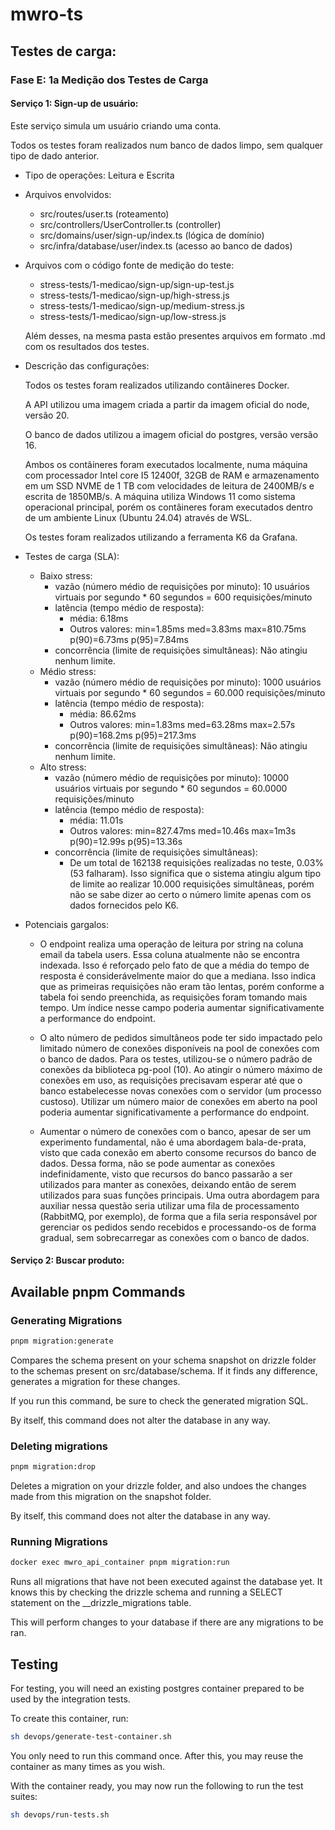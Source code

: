 # mwro-ts

## Testes de carga:

### Fase E: 1a Medição dos Testes de Carga

#### Serviço 1: Sign-up de usuário:

Este serviço simula um usuário criando uma conta.

Todos os testes foram realizados num banco de dados limpo, sem qualquer tipo de dado anterior.

-   Tipo de operações: Leitura e Escrita
-   Arquivos envolvidos:
    -   src/routes/user.ts (roteamento)
    -   src/controllers/UserController.ts (controller)
    -   src/domains/user/sign-up/index.ts (lógica de domínio)
    -   src/infra/database/user/index.ts (acesso ao banco de dados)
-   Arquivos com o código fonte de medição do teste:

    -   stress-tests/1-medicao/sign-up/sign-up-test.js
    -   stress-tests/1-medicao/sign-up/high-stress.js
    -   stress-tests/1-medicao/sign-up/medium-stress.js
    -   stress-tests/1-medicao/sign-up/low-stress.js

    Além desses, na mesma pasta estão presentes arquivos em formato .md com os resultados dos testes.

-   Descrição das configurações:

    Todos os testes foram realizados utilizando contâineres Docker.

    A API utilizou uma imagem criada a partir da imagem oficial do node, versão 20.

    O banco de dados utilizou a imagem oficial do postgres, versão versão 16.

    Ambos os contâineres foram executados localmente, numa máquina com processador Intel core I5 12400f, 32GB de RAM e armazenamento em um SSD NVME de 1 TB com velocidades de leitura de 2400MB/s e escrita de 1850MB/s. A máquina utiliza Windows 11 como sistema operacional principal, porém os contâineres foram executados dentro de um ambiente Linux (Ubuntu 24.04) através de WSL.

    Os testes foram realizados utilizando a ferramenta K6 da Grafana.

-   Testes de carga (SLA):
    -   Baixo stress:
        -   vazão (número médio de requisições por minuto): 10 usuários virtuais por segundo \* 60 segundos = 600 requisições/minuto
        -   latência (tempo médio de resposta):
            -   média: 6.18ms
            -   Outros valores: min=1.85ms med=3.83ms max=810.75ms p(90)=6.73ms p(95)=7.84ms
        -   concorrência (limite de requisições simultâneas):
            Não atingiu nenhum limite.
    -   Médio stress:
        -   vazão (número médio de requisições por minuto): 1000 usuários virtuais por segundo \* 60 segundos = 60.000 requisições/minuto
        -   latência (tempo médio de resposta):
            -   média: 86.62ms
            -   Outros valores: min=1.83ms med=63.28ms max=2.57s p(90)=168.2ms p(95)=217.3ms
        -   concorrência (limite de requisições simultâneas):
            Não atingiu nenhum limite.
    -   Alto stress:
        -   vazão (número médio de requisições por minuto): 10000 usuários virtuais por segundo \* 60 segundos = 60.0000 requisições/minuto
        -   latência (tempo médio de resposta):
            -   média: 11.01s
            -   Outros valores: min=827.47ms med=10.46s max=1m3s p(90)=12.99s p(95)=13.36s
        -   concorrência (limite de requisições simultâneas):
            -   De um total de 162138 requisições realizadas no teste, 0.03% (53 falharam). Isso significa que o sistema atingiu algum tipo de limite ao realizar 10.000 requisições simultâneas, porém não se sabe dizer ao certo o número limite apenas com os dados fornecidos pelo K6.
-   Potenciais gargalos:

    -   O endpoint realiza uma operação de leitura por string na coluna email da tabela users. Essa coluna atualmente não se encontra indexada. Isso é reforçado pelo fato de que a média do tempo de resposta é considerávelmente maior do que a mediana. Isso indica que as primeiras requisições não eram tão lentas, porém conforme a tabela foi sendo preenchida, as requisições foram tomando mais tempo. Um índice nesse campo poderia aumentar significativamente a performance do endpoint.

    -   O alto número de pedidos simultâneos pode ter sido impactado pelo limitado número de conexões disponíveis na pool de conexões com o banco de dados. Para os testes, utilizou-se o número padrão de conexões da biblioteca pg-pool (10). Ao atingir o número máximo de conexões em uso, as requisições precisavam esperar até que o banco estabelecesse novas conexões com o servidor (um processo custoso). Utilizar um número maior de conexões em aberto na pool poderia aumentar significativamente a performance do endpoint.

    -   Aumentar o número de conexões com o banco, apesar de ser um experimento fundamental, não é uma abordagem bala-de-prata, visto que cada conexão em aberto consome recursos do banco de dados. Dessa forma, não se pode aumentar as conexões indefinidamente, visto que recursos do banco passarão a ser utilizados para manter as conexões, deixando então de serem utilizados para suas funções principais. Uma outra abordagem para auxiliar nessa questão seria utilizar uma fila de processamento (RabbitMQ, por exemplo), de forma que a fila seria responsável por gerenciar os pedidos sendo recebidos e processando-os de forma gradual, sem sobrecarregar as conexões com o banco de dados.

#### Serviço 2: Buscar produto:

## Available pnpm Commands

### Generating Migrations

```sh
pnpm migration:generate
```

Compares the schema present on your schema snapshot on drizzle folder to the schemas present on src/database/schema. If it finds any difference, generates a migration for these changes.

If you run this command, be sure to check the generated migration SQL.

By itself, this command does not alter the database in any way.

### Deleting migrations

```sh
pnpm migration:drop
```

Deletes a migration on your drizzle folder, and also undoes the changes made from this migration on the snapshot folder.

By itself, this command does not alter the database in any way.

### Running Migrations

```sh
docker exec mwro_api_container pnpm migration:run
```

Runs all migrations that have not been executed against the database yet. It knows this by checking the drizzle schema and running a SELECT statement on the \_\_drizzle_migrations table.

This will perform changes to your database if there are any migrations to be ran.

## Testing

For testing, you will need an existing postgres container prepared to be used by the integration tests.

To create this container, run:

```sh
sh devops/generate-test-container.sh
```

You only need to run this command once. After this, you may reuse the container as many times as you wish.

With the container ready, you may now run the following to run the test suites:

```sh
sh devops/run-tests.sh
```
